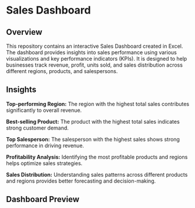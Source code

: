 # Sales Dashboard

## Overview

This repository contains an interactive Sales Dashboard created in Excel. The dashboard provides insights into sales performance using various visualizations and key performance indicators (KPIs). It is designed to help businesses track revenue, profit, units sold, and sales distribution across different regions, products, and salespersons.

## Insights

**Top-performing Region:** The region with the highest total sales contributes significantly to overall revenue.

**Best-selling Product:** The product with the highest total sales indicates strong customer demand.

**Top Salesperson:** The salesperson with the highest sales shows strong performance in driving revenue.

**Profitability Analysis:** Identifying the most profitable products and regions helps optimize sales strategies.

**Sales Distribution:** Understanding sales patterns across different products and regions provides better forecasting and decision-making.

## Dashboard Preview

